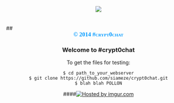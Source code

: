 # <center><img src ="http://i.imgur.com/4dGVMHl.jpg"></img></center>
</br>
## <center><span style="font-family:Cursive;font-size:16px;font-style:normal;font-weight:bold;text-decoration:none;text-transform:none;font-variant:small-caps;color:0099FF;">© 2014 #crypt0chat</span><center>

### Welcome to #crypt0chat
To get the files for testing:

```
$ cd path_to_your_webserver
$ git clone https://github.com/siameze/crypt0chat.git
$ blah blah POLLON
```
####<a href="http://imgur.com/GFq7J3W"><img src="http://i.imgur.com/GFq7J3W.png?1" title="Hosted by imgur.com" /></a>
